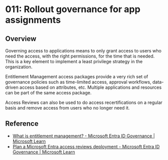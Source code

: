 # 011: Rollout governance for app assignments

## Overview

Governing access to applications means to only grant access to users who need the access, with the right permissions, for the time that is needed. This is a key element to implement a least privilege strategy in the organization.

Entitlement Management access packages provide a very rich set of governance policies such as time-limited access, approval workflows, data-driven access based on attributes, etc. Multiple applications and resources can be part of the same access package.

Access Reviews can also be used to do access recertifications on a regular basis and remove access from users who no longer need it.


## Reference
* [What is entitlement management? - Microsoft Entra ID Governance | Microsoft Learn](https://learn.microsoft.com/en-us/entra/id-governance/entitlement-management-overview)
* [Plan a Microsoft Entra access reviews deployment - Microsoft Entra ID Governance | Microsoft Learn](https://learn.microsoft.com/en-us/entra/id-governance/deploy-access-reviews)

